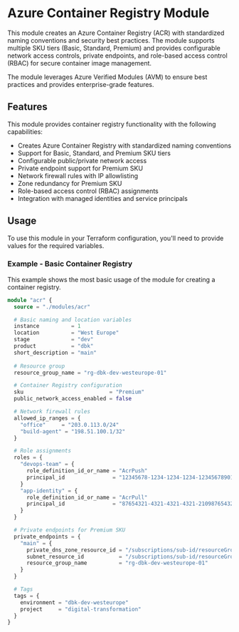 # Azure Container Registry Module

This module creates an Azure Container Registry (ACR) with standardized naming conventions and security best practices. 
The module supports multiple SKU tiers (Basic, Standard, Premium) and provides configurable network access controls, 
private endpoints, and role-based access control (RBAC) for secure container image management.

The module leverages Azure Verified Modules (AVM) to ensure best practices and provides enterprise-grade features.

## Features

This module provides container registry functionality with the following capabilities:

- Creates Azure Container Registry with standardized naming conventions
- Support for Basic, Standard, and Premium SKU tiers
- Configurable public/private network access
- Private endpoint support for Premium SKU
- Network firewall rules with IP allowlisting
- Zone redundancy for Premium SKU
- Role-based access control (RBAC) assignments
- Integration with managed identities and service principals

## Usage

To use this module in your Terraform configuration, you'll need to provide values for the required variables.

### Example - Basic Container Registry

This example shows the most basic usage of the module for creating a container registry.
```terraform
module "acr" {
  source = "./modules/acr"

  # Basic naming and location variables
  instance          = 1
  location          = "West Europe"
  stage             = "dev"
  product           = "dbk"
  short_description = "main"
  
  # Resource group
  resource_group_name = "rg-dbk-dev-westeurope-01"

  # Container Registry configuration
  sku                           = "Premium"
  public_network_access_enabled = false

  # Network firewall rules
  allowed_ip_ranges = {
    "office"     = "203.0.113.0/24"
    "build-agent" = "198.51.100.1/32"
  }

  # Role assignments
  roles = {
    "devops-team" = {
      role_definition_id_or_name = "AcrPush"
      principal_id               = "12345678-1234-1234-1234-123456789012"
    }
    "app-identity" = {
      role_definition_id_or_name = "AcrPull"
      principal_id               = "87654321-4321-4321-4321-210987654321"
    }
  }

  # Private endpoints for Premium SKU
  private_endpoints = {
    "main" = {
      private_dns_zone_resource_id = "/subscriptions/sub-id/resourceGroups/rg-dns/providers/Microsoft.Network/privateDnsZones/privatelink.azurecr.io"
      subnet_resource_id           = "/subscriptions/sub-id/resourceGroups/rg-network/providers/Microsoft.Network/virtualNetworks/vnet-main/subnets/snet-pe"
      resource_group_name          = "rg-dbk-dev-westeurope-01"
    }
  }

  # Tags
  tags = {
    environment = "dbk-dev-westeurope"
    project     = "digital-transformation"
  }
}
```